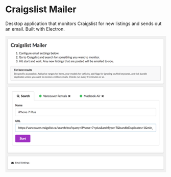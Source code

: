 # Craigslist Mailer
Desktop application that monitors Craigslist for new listings and sends out an email. Built with Electron.

![alt text](screenshot.png)
